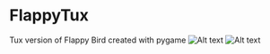 # FlappyTux
Tux version of Flappy Bird created with pygame
![Alt text](https://user-images.githubusercontent.com/60759402/87735277-5e2a1880-c7d5-11ea-8be5-6b1e5df734bd.png?raw=true "Title")
![Alt text](https://user-images.githubusercontent.com/60759402/87735283-61bd9f80-c7d5-11ea-86f3-73c9a89e1e26.pngg?raw=true "Title")
